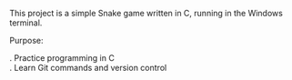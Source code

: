 This project is a simple Snake game written in C, running in the Windows terminal.  

Purpose:

. Practice programming in C  
. Learn Git commands and version control  

